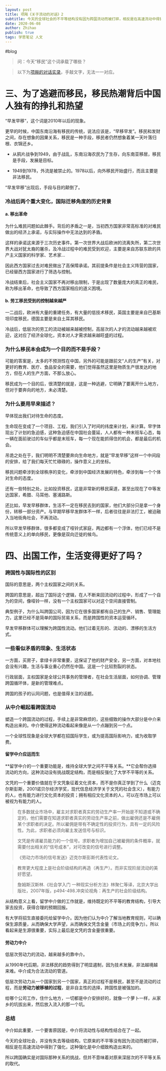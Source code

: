 ```yaml
---
layout: post
title: 项飚《关于流动的对话》2
subtitle: 今天的全球社会的不平等结构没有因为跨国流动而被打碎，相反是在高速流动中得到了强化
date: 2020-06-08
author: Zhihao
publish: true
tags: 学思笔记 人文
---
```


#blog

> 问：今天“移民”这个词承载了哪些？

> 以下为[项飚的对话实录](https://www.youtube.com/playlist?list=PLT2AghsMJoNpiMw3rvWoCY2Seonn2k9jA)，手敲文字，无法一一对应。

# 三、为了逃避而移民，移民热潮背后中国人独有的挣扎和热望

 

“早发早移”，这个词是2010年以后的现象。

更早的时候，中国东南沿海有移民的传统，说法应该是，“早移早发”。移民和发财之间，存在想象的因果关系，移民是一种手段，移民者仍然想象着某一天叶落归根、衣锦还乡。

- 从鸦片战争到1949，由于战乱，东南沿海农民为了生存，向东南亚移居，移民是手段，发展是目标。

- 1949到1978，外流是被禁止的。1978以后，向外移民开始盛行，而且主要是非法移民。

“早发早移”出现后，手段与目的颠倒了。

### 冷战后两个重大变化，国际迁移角度的历史背景

#### a. 移出革命

为什么难民问题如此棘手。背后的矛盾之一是，当初西方国家非常高标准的对难民做出的经济上承诺，与实际操作中无法达到的矛盾。

这样的承诺这来源于三次历史事件。第一次世界大战后欧洲的流离失所，第二次世界大战对犹太裔的屠杀，及冷战过程中的难民受到欢迎，主要是来自苏联东欧的共产主义国家的科学家、艺术家...

因此西方国家过去对难民做出了高保障承诺。其前提条件是社会主义阵营的国家，已经替西方国家进行了筛选与控制。

冷战结束后，社会主义国家不再对移出限制，于是出现了数量庞大的真正的难民，称为移出革命，也导致了西方国家相应的道义困境。

#### b. 劳工移民受到的控制越来越严

一二战后，欧洲有大量的重建任务，有大量的低技术移民，英国主要是来自巴基斯坦印度移民，德国主要是来自土耳其移民。

冷战后，低层次的劳工的流动被越来越被控制，高层次的人才的流动越来越被欢迎，这对应了经济全球化，资本对人才需求越来越旺盛的过程。

### 为什么移民本会成为一个目的而不是手段？

可能的答案是，太多的不预测性在中国，另外的可能是跟前文“人的生产”有关，对更好的教育、医疗、食品安全的需要，他们觉得虽然这里是物质生产很发达的地方，但在人的生产方面，不那么放心。

移民成为一个目的后，很清楚的就是，这是一种逃避，它明确了要离开什么地方，但对于要奔向的地方，未必清楚。

### 为什么要用早来描述？

早体现出我们对待生命的态度。

生命现在变成了一个项目、工程，我们引入了时间的纬度来计划，来计算。早字体现出了计划的急迫感，这种急迫感在中国社会蔓延，人人都有一种末班车心态，每一辆在面前驶过的车似乎都是末班车，每一个现在能抓得住的机会，都是最后的机会。

吊诡之处在于，我们明明不清楚要奔向生命地方，就是“早发早移”这样一个中间段的安排，给了我们每天忙忙碌碌的，操作意义上的坐标。



移民问题牵涉到全球秩序的变化，牵涉到中国经济发展的特色，牵涉到每一个个体对生命的态度。

还有一些特别之处，比如投资移民，这是非常新的移民渠道，甚至出现在了中等发达国家，希腊、马耳他、塞浦路斯。

还比如，早发早移群体，生活不一定在移民去到的国家，他们大部分只是拿一个身份，转移一部分资产。与早期早移早发群体不一样，后者往往是非法打工，被迫融入当地街角社会，不再流动。

所以早发早移群体，很多都变成了哑铃式家庭，两边都有一个浮体，他们已经不是传统意义上的单向移民，更像是双向迁徙的候鸟。

# 四、出国工作，生活变得更好了吗？



### 跨国性与国际性的区别

国际的意思是，两个主权国家之间的关系。

跨国的意思是，超出了国际这个逻辑，在人不断来回流动的过程中，形成了一个自为的空间，像哑铃一样，没有一个主权国家可以对这个空间直接管制。

典型例子，为什么叫跨国公司，因为它在很多国家都有自己的生产、销售、管理能力，这里已经不是简单的国际贸易关系，而是跨国性的资本运营循环。

早发早移群体可以理解为跨国性流动。他们过着无形的、流动的、漂移的生活方式。

### 一些看似矛盾的现象、生活状态

一方面，买房子，拿绿卡非常重要，这保证了他的财产安全，另一方面，对本地社会没有兴趣，生活与事业重心仍然在中国。这是一个比较割裂的状态。

行政层面，主权国家是全球公共事务的管理者，在社会生活层面，如何协调、管理跨国循环体，是新的管理难点。

跨国的孩子的认同问题，也是值得关注的话题。

### 从中介崛起看跨国流动

塑造一个跨国流动的过程，手续上是非常麻烦的，这些细致的操作大部分是中介来构造出来的。中介使得这种流动看起来像是从一个点蹦到另一个点。

一个全球性现象是全球大学都在招国际学生，或为提高国际影响力，或为收取学费。

#### 留学中介应运而生

**留学中介的一个重要功能是，维持全球大学之间不平等关系。**它会帮你选择流动的方向，这种流动没有挑战既定结构，而是相反强化了大学不平等的关系。

文凭的一个重要价值就在于文凭象征着文化资本，而不是你真正学到了什么（迈克尔斯彭斯，2001诺贝尔经济学奖，现代信息经济学关于文凭的社会含义），有能力的人，也有能力进行文化资本的投资；拥有相应文化资本的人，可以在市场上可以被视为有能力的人。

> 在多数就业市场中，雇主对求职者真实的劳动生产率一开始是不知道或不确定的，他们需要在知道求职者真实的劳动生产率之前，做出雇佣还是不雇佣某个求职者的决定。所以雇佣是带有不确定性的投资行为，具有一定的风险性。为此，求职者必须向雇主发送信号与标识。
>
> 文凭是传递雇员能力的一个信号。求职者为增加自己被雇佣的条件概率，就需要付出相关的“信号成本”，对可改变的信号进行调整。
>
> 《劳动力市场的信号发送》迈克尔斯彭斯代表性论文。



> 教育更大程度上是社会阶级结构的再造（再生产）。而非实现阶层流动的美好愿望。
>
> 詹姆斯汉斯林.《社会学入门 一种现实分析方法》林聚仁等译，北京大学出版社，2007年版，p494-498.冲突论视角：再生产的社会阶级结构。

从结构意义上看，留学中介做的工作就是，维持既定的不平等的教育结构，引导大家去投资，获得合理的预期回报。

有大学将招生直接委托给留学中介。因为他们认为中介了解当地教育规则，可以确保生源质量，从而确保大学声望，从而确保文凭含金量（市场上的竞争力）。所以看起来是生源很重要，实际上最后是文凭的含金量很重要。

#### 劳动力中介

低层次劳动力的流动，越来越多的靠中介。

从1990年代后期，非法移民的趋势得到了明显遏制，因为技术发展，非法越境越来难。中介成为合法流动的管道。

低层次劳动力从一个国家到另一个国家，真正的过程不是移民，甚至不是流动的过程，而是**劳动力被移植的过程**，是非自主性的选择，跨国性是被强加的。

给哪个公司工作，住什么地方，一切都是中介安排好的，就像一个萝卜一样，从家乡的坑拔出来，然后放入流入的那一个坑。

### 总结

中介如此重要，一个要害原因是，中介将流动性与结构性结合在了一起。

今天的全球社会，并没有失去等级结构，它原来的不平等没有因为流动而被打碎，相反是在高速流动中得到了强化，这种强化是中介细致构造出来的。

所以跨国确实是对国际那种关系的挑战，但并不意味着对原来深层次的不平等关系的取代。









